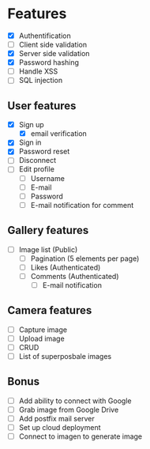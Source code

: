 # Features

- [x] Authentification
- [ ] Client side validation
- [x] Server side validation
- [x] Password hashing
- [ ] Handle XSS
- [ ] SQL injection

## User features

- [x] Sign up
  - [x] email verification
- [x] Sign in
- [x] Password reset
- [ ] Disconnect
- [ ] Edit profile
  - [ ] Username
  - [ ] E-mail
  - [ ] Password
  - [ ] E-mail notification for comment

## Gallery features

- [ ] Image list (Public)
  - [ ] Pagination (5 elements per page)
  - [ ] Likes (Authenticated)
  - [ ] Comments (Authenticated)
    - [ ] E-mail notification

## Camera features

- [ ] Capture image
- [ ] Upload image
- [ ] CRUD
- [ ] List of superposbale images

## Bonus

- [ ] Add ability to connect with Google
- [ ] Grab image from Google Drive
- [ ] Add postfix mail server
- [ ] Set up cloud deployment
- [ ] Connect to imagen to generate image
